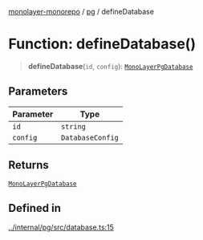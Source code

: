 [monolayer-monorepo](../../index.md) / [pg](../index.md) / defineDatabase

# Function: defineDatabase()

> **defineDatabase**(`id`, `config`): [`MonoLayerPgDatabase`](../classes/MonoLayerPgDatabase.md)

## Parameters

| Parameter | Type |
| ------ | ------ |
| `id` | `string` |
| `config` | `DatabaseConfig` |

## Returns

[`MonoLayerPgDatabase`](../classes/MonoLayerPgDatabase.md)

## Defined in

[../internal/pg/src/database.ts:15](https://github.com/dunkelbraun/monolayer/blob/6bdf3be3c6969418f99f4a76945aeb545cab66bd/internal/pg/src/database.ts#L15)
